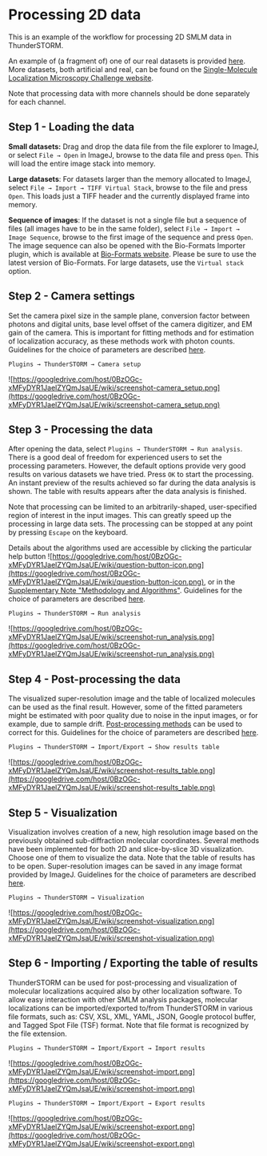 # Processing 2D data #

This is an example of the workflow for processing 2D SMLM data in ThunderSTORM.

An example of (a fragment of) one of our real datasets is provided [here](https://googledrive.com/host/0BzOGc-xMFyDYR1JaelZYQmJsaUE/data/12%20+%20cyl%20lens.zip). More datasets, both artificial and real, can be found on the [Single-Molecule Localization Microscopy Challenge website](http://bigwww.epfl.ch/smlm/).

Note that processing data with more channels should be done separately for each channel.




## Step 1 - Loading the data ##
**Small datasets:** Drag and drop the data file from the file explorer to ImageJ, or select `File → Open` in ImageJ, browse to the data file and press `Open`. This will load the entire image stack into memory.

**Large datasets**: For datasets larger than the memory allocated to ImageJ, select `File → Import → TIFF Virtual Stack`, browse to the file and press `Open`. This loads just a TIFF header and the currently displayed frame into memory.

**Sequence of images**: If the dataset is not a single file but a sequence of files (all images have to be in the same folder), select `File → Import → Image Sequence`, browse to the first image of the sequence and press `Open`. The image sequence can also be opened with the Bio-Formats Importer plugin, which is available at [Bio-Formats website](http://www.openmicroscopy.org/site/products/bio-formats). Please be sure to use the latest version of Bio-Formats. For large datasets, use the `Virtual stack` option.


## Step 2 - Camera settings ##
Set the camera pixel size in the sample plane, conversion factor between photons and digital units, base level offset of the camera digitizer, and EM gain of the camera. This is important for fitting methods and for estimation of localization accuracy, as these methods work with photon counts. Guidelines for the choice of parameters are described [here](Guidelines#Camera.md).

`Plugins → ThunderSTORM → Camera setup`

![https://googledrive.com/host/0BzOGc-xMFyDYR1JaelZYQmJsaUE/wiki/screenshot-camera_setup.png](https://googledrive.com/host/0BzOGc-xMFyDYR1JaelZYQmJsaUE/wiki/screenshot-camera_setup.png)


## Step 3 - Processing the data ##
After opening the data, select `Plugins → ThunderSTORM → Run analysis`. There is a good deal of freedom for experienced users to set the processing parameters. However, the default options provide very good results on various datasets we have tried. Press `OK` to start the processing. An instant preview of the results achieved so far during the data analysis is shown. The table with results appears after the data analysis is finished.

Note that processing can be limited to an arbitrarily-shaped, user-specified region of interest in the input images. This can greatly speed up the processing in large data sets. The processing can be stopped at any point by pressing `Escape` on the keyboard.

Details about the algorithms used are accessible by clicking the particular help button ![https://googledrive.com/host/0BzOGc-xMFyDYR1JaelZYQmJsaUE/wiki/question-button-icon.png](https://googledrive.com/host/0BzOGc-xMFyDYR1JaelZYQmJsaUE/wiki/question-button-icon.png), or in the [Supplementary Note "Methodology and Algorithms"](https://googledrive.com/host/0BzOGc-xMFyDYR1JaelZYQmJsaUE/paper/SupplementaryNote.pdf).  Guidelines for the choice of parameters are described [here](Guidelines#Processing_the_data.md).

`Plugins → ThunderSTORM → Run analysis`

![https://googledrive.com/host/0BzOGc-xMFyDYR1JaelZYQmJsaUE/wiki/screenshot-run_analysis.png](https://googledrive.com/host/0BzOGc-xMFyDYR1JaelZYQmJsaUE/wiki/screenshot-run_analysis.png)


## Step 4 - Post-processing the data ##
The visualized super-resolution image and the table of localized molecules can be used as the final result. However, some of the fitted parameters might be estimated with poor quality due to noise in the input images, or for example, due to sample drift. [Post-processing methods](PostProcessing.md) can be used to correct for this. Guidelines for the choice of parameters are described [here](Guidelines#Post-processing.md).

`Plugins → ThunderSTORM → Import/Export → Show results table`

![https://googledrive.com/host/0BzOGc-xMFyDYR1JaelZYQmJsaUE/wiki/screenshot-results_table.png](https://googledrive.com/host/0BzOGc-xMFyDYR1JaelZYQmJsaUE/wiki/screenshot-results_table.png)


## Step 5 - Visualization ##
Visualization involves creation of a new, high resolution image based on the previously obtained sub-diffraction molecular coordinates. Several methods have been implemented for both 2D and slice-by-slice 3D visualization. Choose one of them to visualize the data. Note that the table of results has to be open. Super-resolution images can be saved in any image format provided by ImageJ. Guidelines for the choice of parameters are described [here](Guidelines#Visualization.md).

`Plugins → ThunderSTORM → Visualization`

![https://googledrive.com/host/0BzOGc-xMFyDYR1JaelZYQmJsaUE/wiki/screenshot-visualization.png](https://googledrive.com/host/0BzOGc-xMFyDYR1JaelZYQmJsaUE/wiki/screenshot-visualization.png)


## Step 6 - Importing / Exporting the table of results ##
ThunderSTORM can be used for post-processing and visualization of molecular localizations acquired also by other localization software. To allow easy interaction with other SMLM analysis packages, molecular localizations can be imported/exported to/from ThunderSTORM in various file formats, such as: CSV, XSL, XML, YAML, JSON, Google protocol buffer, and Tagged Spot File (TSF) format. Note that file format is recognized by the file extension.

`Plugins → ThunderSTORM → Import/Export → Import results`

![https://googledrive.com/host/0BzOGc-xMFyDYR1JaelZYQmJsaUE/wiki/screenshot-import.png](https://googledrive.com/host/0BzOGc-xMFyDYR1JaelZYQmJsaUE/wiki/screenshot-import.png)

`Plugins → ThunderSTORM → Import/Export → Export results`

![https://googledrive.com/host/0BzOGc-xMFyDYR1JaelZYQmJsaUE/wiki/screenshot-export.png](https://googledrive.com/host/0BzOGc-xMFyDYR1JaelZYQmJsaUE/wiki/screenshot-export.png)